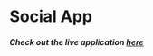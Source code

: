 # Social App 
##### Check out the live application [here](https://socialapp-5380a.firebaseapp.com/)
